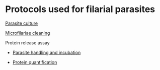 # Protocols used for filarial parasites

[Parasite culture](parasite_culture/parasite_culture.md)

[Microfilariae cleaning](parasite_culture/mf_cleaning.md)

Protein release assay

  - [Parasite handling and incubation](protein_release/protein_release.md)

  - [Protein quantification](protein_release/protein_quantification.md)

